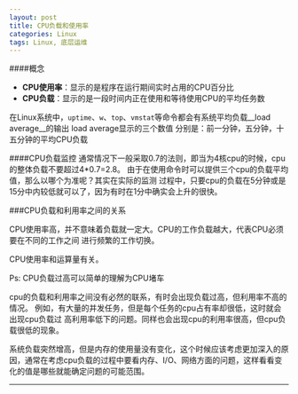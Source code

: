 ```yaml
---
layout: post
title: CPU负载和使用率
categories: Linux
tags: Linux, 底层运维
---
```


####概念
- __CPU使用率__：显示的是程序在运行期间实时占用的CPU百分比
- __CPU负载__：显示的是一段时间内正在使用和等待使用CPU的平均任务数


在Linux系统中，`uptime`、`w`、`top`、`vmstat`等命令都会有系统平均负载__load average__的输出
load average显示的三个数值 分别是：前一分钟，五分钟，十五分钟的平均CPU负载


####CPU负载监控
通常情况下一般采取0.7的法则，即当为4核cpu的时候，cpu的整体负载不要超过4*0.7=2.8。
由于在使用命令时可以提供三个cpu的负载平均值，那么以哪个为准呢？其实在实际的监测
过程中，只要cpu的负载在5分钟或是15分中内较低就可以了，因为有时在1分中确实会上升的很快。

###CPU负载和利用率之间的关系

CPU使用率高，并不意味着负载就一定大。CPU的工作负载越大，代表CPU必须要在不同的工作之间
进行频繁的工作切换。

CPU使用率和运算量有关。

Ps: CPU负载过高可以简单的理解为CPU堵车


cpu的负载和利用率之间没有必然的联系，有时会出现负载过高，但利用率不高的情况。
例如，有大量的并发任务，但是每个任务的cpu占有率却很低，这时就会出现cpu负载过
高利用率低下的问题。同样也会出现cpu的利用率很高，但cpu负载很低的现象。

系统负载突然增高，但是内存的使用量没有变化，这个时候应该考虑更加深入的原因，通常在考虑cpu负载的过程中要看内存、I/O、网络方面的问题，这样看看变化的值是哪些就能确定问题的可能范围。


---